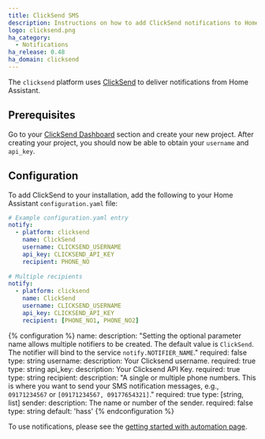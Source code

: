 ```yaml
---
title: ClickSend SMS
description: Instructions on how to add ClickSend notifications to Home Assistant.
logo: clicksend.png
ha_category:
  - Notifications
ha_release: 0.48
ha_domain: clicksend
---
```


The `clicksend` platform uses [ClickSend](https://clicksend.com) to deliver notifications from Home Assistant.

## Prerequisites

Go to your [ClickSend Dashboard](https://dashboard.clicksend.com) section and create your new project. After creating your project, you should now be able to obtain your `username` and `api_key`.

## Configuration

To add ClickSend to your installation, add the following to your Home Assistant `configuration.yaml` file:

```yaml
# Example configuration.yaml entry
notify:
  - platform: clicksend
    name: ClickSend
    username: CLICKSEND_USERNAME
    api_key: CLICKSEND_API_KEY
    recipient: PHONE_NO
    
# Multiple recipients
notify:
  - platform: clicksend
    name: ClickSend
    username: CLICKSEND_USERNAME
    api_key: CLICKSEND_API_KEY
    recipient: [PHONE_NO1, PHONE_NO2]
```

{% configuration %}
name:
  description: "Setting the optional parameter name allows multiple notifiers to be created. The default value is `ClickSend`. The notifier will bind to the service `notify.NOTIFIER_NAME`."
  required: false
  type: string
username:
  description: Your Clicksend username.
  required: true
  type: string
api_key:
  description: Your Clicksend API Key.
  required: true
  type: string
recipient:
  description: "A single or multiple phone numbers. This is where you want to send your SMS notification messages, e.g., `09171234567` or `[09171234567, 09177654321]`."
  required: true
  type: [string, list]
sender:
  description: The name or number of the sender.
  required: false
  type: string
  default: 'hass'
{% endconfiguration %}

To use notifications, please see the [getting started with automation page](/getting-started/automation/).
